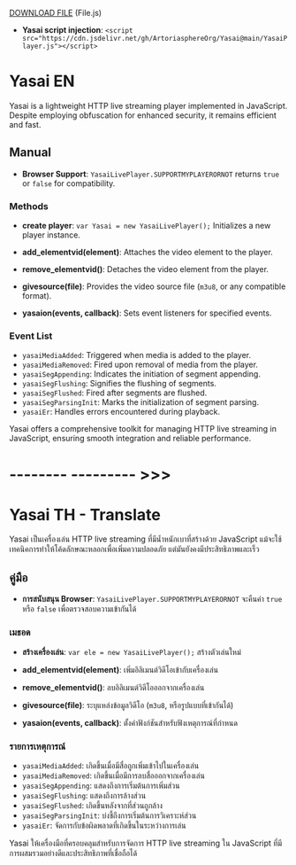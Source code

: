 [DOWNLOAD FILE](https://minhaskamal.github.io/DownGit/#/home?url=https://github.com/ArtoriasphereOrg/Yasai/raw/main/YasaiPlayer.js) (File.js)

- **Yasai script injection**: `<script src="https://cdn.jsdelivr.net/gh/ArtoriasphereOrg/Yasai@main/YasaiPlayer.js"></script>`

# Yasai EN

Yasai is a lightweight HTTP live streaming player implemented in JavaScript. Despite employing obfuscation for enhanced security, it remains efficient and fast.

## Manual

- **Browser Support**: `YasaiLivePlayer.SUPPORTMYPLAYERORNOT` returns `true` or `false` for compatibility.

### Methods

- **create player**: `var Yasai = new YasaiLivePlayer();` Initializes a new player instance.

- **add_elementvid(element)**: Attaches the video element to the player.

- **remove_elementvid()**: Detaches the video element from the player.

- **givesource(file)**: Provides the video source file (`m3u8`, or any compatible format).

- **yasaion(events, callback)**: Sets event listeners for specified events.

### Event List

- `yasaiMediaAdded`: Triggered when media is added to the player.
- `yasaiMediaRemoved`: Fired upon removal of media from the player.
- `yasaiSegAppending`: Indicates the initiation of segment appending.
- `yasaiSegFlushing`: Signifies the flushing of segments.
- `yasaiSegFlushed`: Fired after segments are flushed.
- `yasaiSegParsingInit`: Marks the initialization of segment parsing.
- `yasaiEr`: Handles errors encountered during playback.

Yasai offers a comprehensive toolkit for managing HTTP live streaming in JavaScript, ensuring smooth integration and reliable performance.

# -------- --------- >>>

# Yasai TH - Translate

Yasai เป็นเครื่องเล่น HTTP live streaming ที่มีน้ำหนักเบาที่สร้างด้วย JavaScript แม้จะใช้เทคนิคการทำให้โค้ดลักษณะหลอกเพื่อเพิ่มความปลอดภัย แต่มันยังคงมีประสิทธิภาพและเร็ว

## คู่มือ

- **การสนับสนุน Browser**: `YasaiLivePlayer.SUPPORTMYPLAYERORNOT` จะคืนค่า `true` หรือ `false` เพื่อตรวจสอบความเข้ากันได้

### เมธอด

- **สร้างเครื่องเล่น**: `var ele = new YasaiLivePlayer();` สร้างตัวเล่นใหม่

- **add_elementvid(element)**: เพิ่มอิลิเมนต์วิดีโอเข้ากับเครื่องเล่น

- **remove_elementvid()**: ลบอิลิเมนต์วิดีโอออกจากเครื่องเล่น

- **givesource(file)**: ระบุแหล่งข้อมูลวิดีโอ (`m3u8`, หรือรูปแบบที่เข้ากันได้)

- **yasaion(events, callback)**: ตั้งค่าฟังก์ชันสำหรับฟังเหตุการณ์ที่กำหนด

### รายการเหตุการณ์

- `yasaiMediaAdded`: เกิดขึ้นเมื่อมีสื่อถูกเพิ่มเข้าไปในเครื่องเล่น
- `yasaiMediaRemoved`: เกิดขึ้นเมื่อมีการลบสื่อออกจากเครื่องเล่น
- `yasaiSegAppending`: แสดงถึงการเริ่มต้นการเพิ่มส่วน
- `yasaiSegFlushing`: แสดงถึงการล้างส่วน
- `yasaiSegFlushed`: เกิดขึ้นหลังจากที่ส่วนถูกล้าง
- `yasaiSegParsingInit`: บ่งชี้ถึงการเริ่มต้นการวิเคราะห์ส่วน
- `yasaiEr`: จัดการกับข้อผิดพลาดที่เกิดขึ้นในระหว่างการเล่น

Yasai ให้เครื่องมือที่ครอบคลุมสำหรับการจัดการ HTTP live streaming ใน JavaScript ที่มีการผสมรวมอย่างดีและประสิทธิภาพที่เชื่อถือได้
